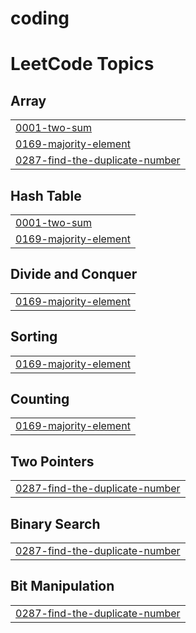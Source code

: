 # coding
<!---LeetCode Topics Start-->
# LeetCode Topics
## Array
|  |
| ------- |
| [0001-two-sum](https://github.com/Selvaragavanvsbec/coding/tree/master/0001-two-sum) |
| [0169-majority-element](https://github.com/Selvaragavanvsbec/coding/tree/master/0169-majority-element) |
| [0287-find-the-duplicate-number](https://github.com/Selvaragavanvsbec/coding/tree/master/0287-find-the-duplicate-number) |
## Hash Table
|  |
| ------- |
| [0001-two-sum](https://github.com/Selvaragavanvsbec/coding/tree/master/0001-two-sum) |
| [0169-majority-element](https://github.com/Selvaragavanvsbec/coding/tree/master/0169-majority-element) |
## Divide and Conquer
|  |
| ------- |
| [0169-majority-element](https://github.com/Selvaragavanvsbec/coding/tree/master/0169-majority-element) |
## Sorting
|  |
| ------- |
| [0169-majority-element](https://github.com/Selvaragavanvsbec/coding/tree/master/0169-majority-element) |
## Counting
|  |
| ------- |
| [0169-majority-element](https://github.com/Selvaragavanvsbec/coding/tree/master/0169-majority-element) |
## Two Pointers
|  |
| ------- |
| [0287-find-the-duplicate-number](https://github.com/Selvaragavanvsbec/coding/tree/master/0287-find-the-duplicate-number) |
## Binary Search
|  |
| ------- |
| [0287-find-the-duplicate-number](https://github.com/Selvaragavanvsbec/coding/tree/master/0287-find-the-duplicate-number) |
## Bit Manipulation
|  |
| ------- |
| [0287-find-the-duplicate-number](https://github.com/Selvaragavanvsbec/coding/tree/master/0287-find-the-duplicate-number) |
<!---LeetCode Topics End-->